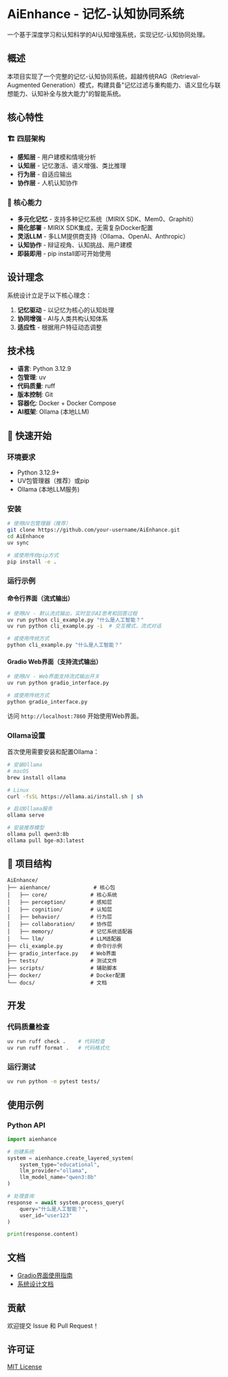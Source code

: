 # AiEnhance - 记忆-认知协同系统

一个基于深度学习和认知科学的AI认知增强系统，实现记忆-认知协同处理。

## 概述

本项目实现了一个完整的记忆-认知协同系统，超越传统RAG（Retrieval-Augmented Generation）模式，构建具备"记忆过滤与重构能力、语义显化与联想能力、认知补全与放大能力"的智能系统。

## 核心特性

### 🏗️ 四层架构
- **感知层** - 用户建模和情境分析
- **认知层** - 记忆激活、语义增强、类比推理
- **行为层** - 自适应输出
- **协作层** - 人机认知协作

### 🧠 核心能力
- **多元化记忆** - 支持多种记忆系统（MIRIX SDK、Mem0、Graphiti）
- **简化部署** - MIRIX SDK集成，无需复杂Docker配置  
- **灵活LLM** - 多LLM提供商支持（Ollama、OpenAI、Anthropic）
- **认知协作** - 辩证视角、认知挑战、用户建模
- **即装即用** - pip install即可开始使用

## 设计理念

系统设计立足于以下核心理念：

1. **记忆驱动** - 以记忆为核心的认知处理
2. **协同增强** - AI与人类共构认知体系
3. **适应性** - 根据用户特征动态调整

## 技术栈

- **语言**: Python 3.12.9
- **包管理**: uv
- **代码质量**: ruff
- **版本控制**: Git
- **容器化**: Docker + Docker Compose
- **AI框架**: Ollama (本地LLM)

## 🚀 快速开始

### 环境要求

- Python 3.12.9+
- UV包管理器（推荐）或pip
- Ollama (本地LLM服务)

### 安装

```bash
# 使用UV包管理器（推荐）
git clone https://github.com/your-username/AiEnhance.git
cd AiEnhance
uv sync

# 或使用传统pip方式
pip install -e .
```

### 运行示例

#### 命令行界面（流式输出）
```bash
# 使用UV - 默认流式输出，实时显示AI思考和回答过程
uv run python cli_example.py "什么是人工智能？"
uv run python cli_example.py -i  # 交互模式，流式对话

# 或使用传统方式
python cli_example.py "什么是人工智能？"
```

#### Gradio Web界面（支持流式输出）
```bash
# 使用UV - Web界面支持流式输出开关
uv run python gradio_interface.py

# 或使用传统方式  
python gradio_interface.py
```

访问 `http://localhost:7860` 开始使用Web界面。

### Ollama设置

首次使用需要安装和配置Ollama：

```bash
# 安装Ollama
# macOS
brew install ollama

# Linux  
curl -fsSL https://ollama.ai/install.sh | sh

# 启动Ollama服务
ollama serve

# 安装推荐模型
ollama pull qwen3:8b
ollama pull bge-m3:latest
```

## 📁 项目结构

```
AiEnhance/
├── aienhance/              # 核心包
│   ├── core/              # 核心系统
│   ├── perception/        # 感知层
│   ├── cognition/         # 认知层
│   ├── behavior/          # 行为层
│   ├── collaboration/     # 协作层
│   ├── memory/            # 记忆系统适配器
│   └── llm/               # LLM适配器
├── cli_example.py         # 命令行示例
├── gradio_interface.py    # Web界面
├── tests/                 # 测试文件
├── scripts/               # 辅助脚本
├── docker/                # Docker配置
└── docs/                  # 文档
```

## 开发

### 代码质量检查
```bash
uv run ruff check .    # 代码检查
uv run ruff format .   # 代码格式化
```

### 运行测试
```bash
uv run python -m pytest tests/
```

## 使用示例

### Python API

```python
import aienhance

# 创建系统
system = aienhance.create_layered_system(
    system_type="educational",
    llm_provider="ollama",
    llm_model_name="qwen3:8b"
)

# 处理查询
response = await system.process_query(
    query="什么是人工智能？",
    user_id="user123"
)

print(response.content)
```

## 文档

- [Gradio界面使用指南](GRADIO_INTERFACE.md)
- [系统设计文档](docs/design/memory-cognitive-system-design.md)

## 贡献

欢迎提交 Issue 和 Pull Request！

## 许可证

[MIT License](LICENSE)
